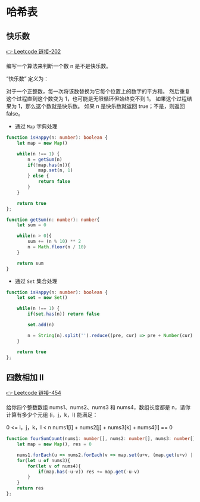 # 哈希表

## 快乐数
[👉 Leetcode 链接-202](https://leetcode.cn/problems/happy-number/)

编写一个算法来判断一个数 n 是不是快乐数。

“快乐数” 定义为：

对于一个正整数，每一次将该数替换为它每个位置上的数字的平方和。
然后重复这个过程直到这个数变为 1，也可能是无限循环但始终变不到 1。
如果这个过程结果为 1，那么这个数就是快乐数。
如果 n 是快乐数就返回 true；不是，则返回 false。

- 通过 `Map` 字典处理
```ts
function isHappy(n: number): boolean {
    let map = new Map()

    while(n !== 1) {
        n = getSum(n)
        if(!map.has(n)){
            map.set(n, 1)
        } else {
            return false
        }
    }

    return true
};

function getSum(n: number): number{
    let sum = 0

    while(n > 0){
        sum += (n % 10) ** 2
        n = Math.floor(n / 10)
    }

    return sum
}
```
- 通过 `Set` 集合处理
```ts
function isHappy(n: number): boolean {
    let set = new Set()

    while(n !== 1) {
        if(set.has(n)) return false

        set.add(n)

        n = String(n).split('').reduce((pre, cur) => pre + Number(cur) ** 2, 0)
    }

    return true
};
```

## 四数相加 II
[👉 Leetcode 链接-454](https://leetcode.cn/problems/4sum-ii/)

给你四个整数数组 nums1、nums2、nums3 和 nums4，数组长度都是 n，请你计算有多少个元组 (i，j，k，l) 能满足：

0 <= i，j，k，l < n
nums1[i] + nums2[j] + nums3[k] + nums4[l] == 0

```ts
function fourSumCount(nums1: number[], nums2: number[], nums3: number[], nums4: number[]): number {
    let map = new Map(), res = 0

    nums1.forEach(u => nums2.forEach(v => map.set(u+v, (map.get(u+v) || 0) + 1)))   
    for(let u of nums3){
        for(let v of nums4){
            if(map.has(-u-v)) res += map.get(-u-v)
        }
    }
    return res
};
```
